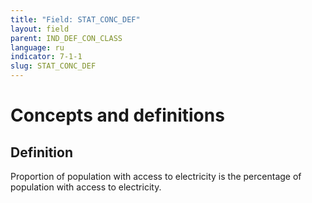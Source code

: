 ```yaml
---
title: "Field: STAT_CONC_DEF"
layout: field
parent: IND_DEF_CON_CLASS
language: ru
indicator: 7-1-1
slug: STAT_CONC_DEF
---
```

# Concepts and definitions

## Definition

Proportion of population with access to electricity is the percentage of population with access to electricity.
